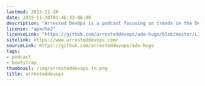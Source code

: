 ```yaml
---
lastmod: 2015-11-20
date: 2015-11-20T01:46:33-06:00
description: "Arrested DevOps is a podcast focusing on trends in the DevOps space"
license: "apache2"
licenseLink: "https://github.com/arresteddevops/ado-hugo/blob/master/LICENSE.md"
sitelink: https://www.arresteddevops.com/
sourceLink: https://github.com/arresteddevops/ado-hugo
tags:
- podcast
- bootstrap
thumbnail: /img/arresteddevops-tn.png
title: arresteddevops
---
```


